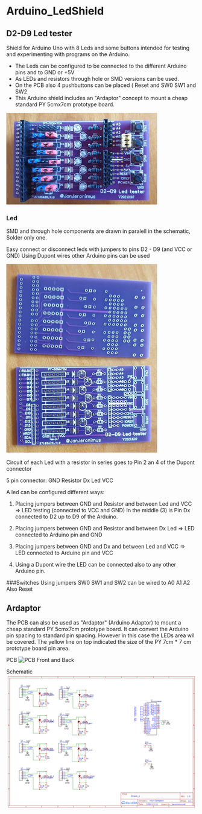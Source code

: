 # Arduino_LedShield
## D2-D9 Led tester

 Shield for Arduino Uno with 8 Leds and some buttons
 intended for testing and experimenting with programs on the Arduino.
* The Leds can be configured to be connected to the different Arduino pins 
 and to GND or +5V
* As LEDs and resistors through hole or SMD versions can be used.
* On the PCB also 4 pushbuttons can be placed ( Reset and SW0 SW1 and SW2
* This Arduino shield includes an "Ardaptor" concept to mount a cheap standard PY 5cmx7cm prototype board.

![PCB finished](/assets/images/PCBfinished.jpg)

### Led
SMD and through hole components are drawn in paralell in the schematic, Solder only one. 

Easy connect or disconnect leds with jumpers to pins D2 - D9 (and VCC or GND)
Using Dupont wires other Arduino pins can be used

![PCB Front and Back](/assets/images/PCBfrontback.jpg)

Circuit of each Led with a resistor in series goes to Pin 2 an 4 of the Dupont connector

5 pin connector:
GND Resistor Dx Led VCC

A led can be configured different ways:
1) Placing jumpers between
 GND and Resistor and between Led and VCC => LED testing (connected to VCC and GND)
In the middle (3) is Pin Dx connected to D2 up to D9 of the Arduino.
2) Placing jumpers between
 GND and Resistor and between Dx Led   => LED connected to Arduino pin and GND
3) Placing jumpers between
 GND and Dx and between Led and VCC    => LED connected to Arduino pin and VCC

4) Using a Dupont wire the LED can be connected also to any other Arduino pin.

###Switches
Using jumpers SW0 SW1 and SW2 can be wired to A0 A1 A2
Also Reset 

## Ardaptor
The PCB can also be used as "Ardaptor"  (Arduino Adaptor) to mount a cheap standard PY 5cmx7cm prototype board.
It can convert the Arduino pin spacing to standard pin spacing. However in this case the LEDs area wil be covered.
The yellow line on top indicated the size of the PY 7cm * 7 cm prototype board pin area. 

PCB
![PCB Front and Back](/assets/images/PCB.jpg)

Schematic
![Schematic](/schematic/ArduinoD2-D9_tester.png)


